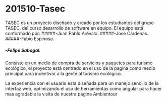 # 201510-Tasec
TASEC es un proyecto diseñado y creado por los estudiantes del grupo TASEC, del curso desarrollo de software en equipo. El equipo está conformado por: 
#####-Juan Pablo Arévalo. 
#####-Jose Cárdenas. 
#####-Fabio Espinosa. 
##### -Felipe Sabogal.
Consiste en un medio de compra de servicios y paquetes para turismo ecológico, el proyecto está centrado en el uso de la pagina como medio principal para incentivar a la gente al turismo ecológico.

La experiencia con el usuario esta diseñada para un manejo sencillo de la interfaz web, optimizando el uso de herramientas como angular para hacer mas agradable la visita de nuestra página Ambientour
